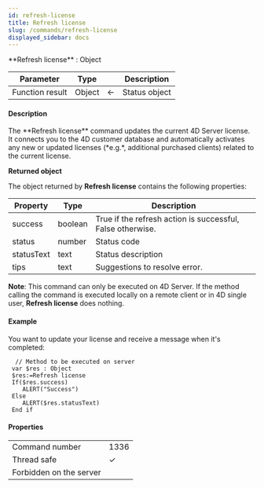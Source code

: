 ```yaml
---
id: refresh-license
title: Refresh license
slug: /commands/refresh-license
displayed_sidebar: docs
---
```


<!--REF #_command_.Refresh license.Syntax-->**Refresh license** : Object<!-- END REF-->
<!--REF #_command_.Refresh license.Params-->
| Parameter | Type |  | Description |
| --- | --- | --- | --- |
| Function result | Object | &#8592; | Status object |

<!-- END REF-->

#### Description 

<!--REF #_command_.Refresh license.Summary-->The **Refresh license** command updates the current 4D Server license.<!-- END REF--> It connects you to the 4D customer database and automatically activates any new or updated licenses (*e.g.*, additional purchased clients) related to the current license.

**Returned object**

The object returned by **Refresh license** contains the following properties:  
  
| **Property** | **Type** | **Description**                                            |
| ------------ | -------- | ---------------------------------------------------------- |
| success      | boolean  | True if the refresh action is successful, False otherwise. |
| status       | number   | Status code                                                |
| statusText   | text     | Status description                                         |
| tips         | text     | Suggestions to resolve error.                              |

**Note**: This command can only be executed on 4D Server. If the method calling the command is executed locally on a remote client or in 4D single user, **Refresh license** does nothing.

#### Example 

You want to update your license and receive a message when it's completed:

```4d
  // Method to be executed on server
 var $res : Object
 $res:=Refresh license
 If($res.success)
    ALERT("Success")
 Else
    ALERT($res.statusText)
 End if
```


#### Properties
|  |  |
| --- | --- |
| Command number | 1336 |
| Thread safe | &check; |
| Forbidden on the server ||



